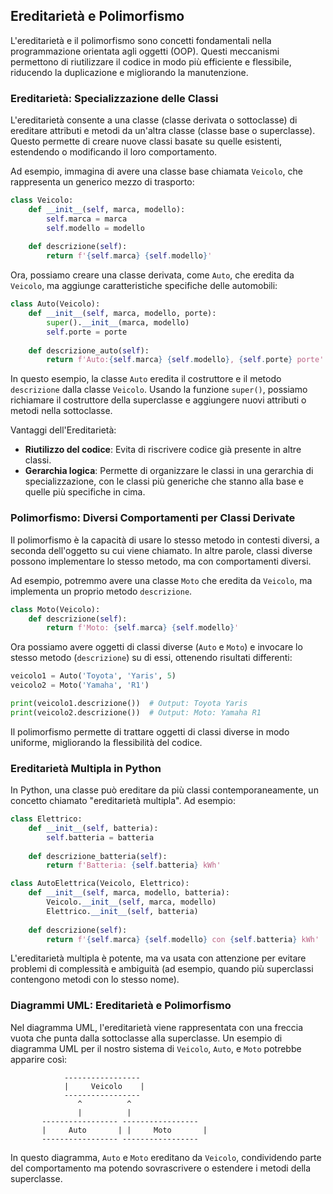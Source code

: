 ## Ereditarietà e Polimorfismo

L'ereditarietà e il polimorfismo sono concetti fondamentali nella programmazione orientata agli oggetti (OOP). Questi meccanismi permettono di riutilizzare il codice in modo più efficiente e flessibile, riducendo la duplicazione e migliorando la manutenzione.

### Ereditarietà: Specializzazione delle Classi

L'ereditarietà consente a una classe (classe derivata o sottoclasse) di ereditare attributi e metodi da un'altra classe (classe base o superclasse). Questo permette di creare nuove classi basate su quelle esistenti, estendendo o modificando il loro comportamento.

Ad esempio, immagina di avere una classe base chiamata `Veicolo`, che rappresenta un generico mezzo di trasporto:

```python
class Veicolo:
    def __init__(self, marca, modello):
        self.marca = marca
        self.modello = modello
    
    def descrizione(self):
        return f'{self.marca} {self.modello}'
```

Ora, possiamo creare una classe derivata, come `Auto`, che eredita da `Veicolo`, ma aggiunge caratteristiche specifiche delle automobili:

```python
class Auto(Veicolo):
    def __init__(self, marca, modello, porte):
        super().__init__(marca, modello)
        self.porte = porte
    
    def descrizione_auto(self):
        return f'Auto:{self.marca} {self.modello}, {self.porte} porte'
```

In questo esempio, la classe `Auto` eredita il costruttore e il metodo `descrizione` dalla classe `Veicolo`. Usando la funzione `super()`, possiamo richiamare il costruttore della superclasse e aggiungere nuovi attributi o metodi nella sottoclasse.

Vantaggi dell'Ereditarietà:
- **Riutilizzo del codice**: Evita di riscrivere codice già presente in altre classi.
- **Gerarchia logica**: Permette di organizzare le classi in una gerarchia di specializzazione, con le classi più generiche che stanno alla base e quelle più specifiche in cima.

### Polimorfismo: Diversi Comportamenti per Classi Derivate

Il polimorfismo è la capacità di usare lo stesso metodo in contesti diversi, a seconda dell'oggetto su cui viene chiamato. In altre parole, classi diverse possono implementare lo stesso metodo, ma con comportamenti diversi.

Ad esempio, potremmo avere una classe `Moto` che eredita da `Veicolo`, ma implementa un proprio metodo `descrizione`.

```python
class Moto(Veicolo):
    def descrizione(self):
        return f'Moto: {self.marca} {self.modello}'
```

Ora possiamo avere oggetti di classi diverse (`Auto` e `Moto`) e invocare lo stesso metodo (`descrizione`) su di essi, ottenendo risultati differenti:

```python
veicolo1 = Auto('Toyota', 'Yaris', 5)
veicolo2 = Moto('Yamaha', 'R1')

print(veicolo1.descrizione())  # Output: Toyota Yaris
print(veicolo2.descrizione())  # Output: Moto: Yamaha R1
```

Il polimorfismo permette di trattare oggetti di classi diverse in modo uniforme, migliorando la flessibilità del codice.

### Ereditarietà Multipla in Python

In Python, una classe può ereditare da più classi contemporaneamente, un concetto chiamato "ereditarietà multipla". Ad esempio:

```python
class Elettrico:
    def __init__(self, batteria):
        self.batteria = batteria
    
    def descrizione_batteria(self):
        return f'Batteria: {self.batteria} kWh'

class AutoElettrica(Veicolo, Elettrico):
    def __init__(self, marca, modello, batteria):
        Veicolo.__init__(self, marca, modello)
        Elettrico.__init__(self, batteria)
    
    def descrizione(self):
        return f'{self.marca} {self.modello} con {self.batteria} kWh'
```

L'ereditarietà multipla è potente, ma va usata con attenzione per evitare problemi di complessità e ambiguità (ad esempio, quando più superclassi contengono metodi con lo stesso nome).

### Diagrammi UML: Ereditarietà e Polimorfismo

Nel diagramma UML, l'ereditarietà viene rappresentata con una freccia vuota che punta dalla sottoclasse alla superclasse. Un esempio di diagramma UML per il nostro sistema di `Veicolo`, `Auto`, e `Moto` potrebbe apparire così:

```
            -----------------
            |     Veicolo    |
            -----------------
               ^          ^
               |          |
       ----------------- -----------------
       |     Auto       | |     Moto       |
       ----------------- -----------------
```

In questo diagramma, `Auto` e `Moto` ereditano da `Veicolo`, condividendo parte del comportamento ma potendo sovrascrivere o estendere i metodi della superclasse.
